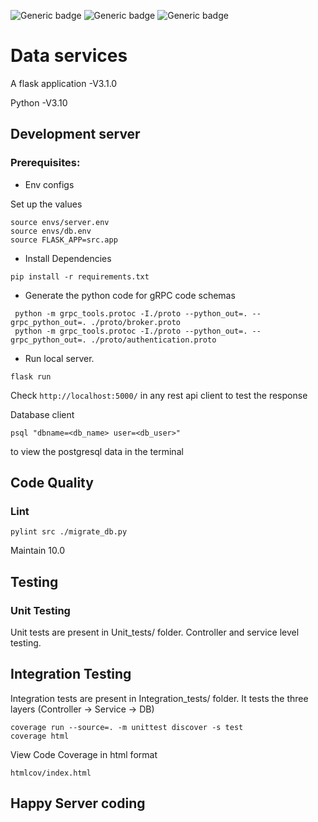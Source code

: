 ![Generic badge](https://img.shields.io/badge/Build-PASSED-green.svg)  ![Generic badge](https://img.shields.io/badge/Coverage-100%25-green.svg) ![Generic badge](https://img.shields.io/badge/Language-Python-green.svg)

# Data services

A flask application -V3.1.0

Python -V3.10

## Development server

### Prerequisites:

* Env configs 
  
Set up the values

```commandline
source envs/server.env
source envs/db.env
source FLASK_APP=src.app
```

* Install Dependencies

```commandline
pip install -r requirements.txt
```

* Generate the python code for gRPC code schemas
```commandline
 python -m grpc_tools.protoc -I./proto --python_out=. --grpc_python_out=. ./proto/broker.proto
 python -m grpc_tools.protoc -I./proto --python_out=. --grpc_python_out=. ./proto/authentication.proto
```

* Run local server.

```commandline
flask run
```

Check ` http://localhost:5000/ ` in any rest api client to test the response

Database client

```commandline
psql "dbname=<db_name> user=<db_user>"
```

to view the postgresql data in the terminal

## Code Quality

### Lint

```commandline
pylint src ./migrate_db.py 
```

Maintain 10.0

## Testing

### Unit Testing

Unit tests are present in Unit_tests/ folder.
Controller and service level testing.

## Integration Testing

Integration tests are present in Integration_tests/ folder.
It tests the three layers (Controller -> Service -> DB)

```commandline
coverage run --source=. -m unittest discover -s test 
coverage html
```

View Code Coverage in html format

`htmlcov/index.html`

## Happy Server coding